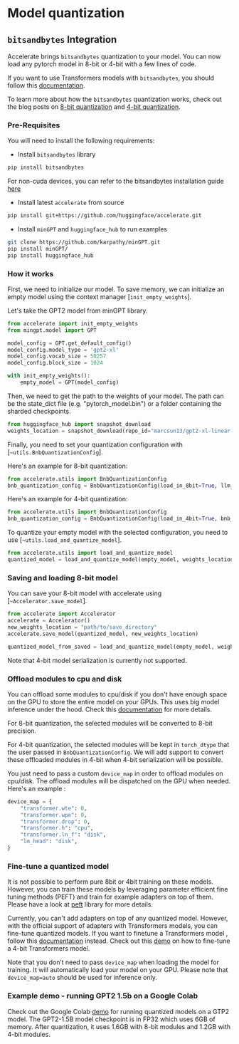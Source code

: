 <!--Copyright 2023 The HuggingFace Team. All rights reserved.

Licensed under the Apache License, Version 2.0 (the "License"); you may not use this file except in compliance with
the License. You may obtain a copy of the License at

http://www.apache.org/licenses/LICENSE-2.0

Unless required by applicable law or agreed to in writing, software distributed under the License is distributed on
an "AS IS" BASIS, WITHOUT WARRANTIES OR CONDITIONS OF ANY KIND, either express or implied. See the License for the
specific language governing permissions and limitations under the License.

⚠️ Note that this file is in Markdown but contain specific syntax for our doc-builder (similar to MDX) that may not be
rendered properly in your Markdown viewer.
-->

# Model quantization

## `bitsandbytes` Integration

Accelerate brings `bitsandbytes` quantization to your model. You can now load any pytorch model in 8-bit or 4-bit with a few lines of code.

If you want to use Transformers models with `bitsandbytes`, you should follow this [documentation](https://huggingface.co/docs/transformers/main_classes/quantization). 

To learn more about how the `bitsandbytes` quantization works, check out the blog posts on [8-bit quantization](https://huggingface.co/blog/hf-bitsandbytes-integration) and [4-bit quantization](https://huggingface.co/blog/4bit-transformers-bitsandbytes).

### Pre-Requisites
You will need to install the following requirements:

- Install `bitsandbytes` library
```bash
pip install bitsandbytes
```
For non-cuda devices, you can refer to the bitsandbytes installation guide [here](https://huggingface.co/docs/bitsandbytes/main/en/installation#multi-backend)

- Install latest `accelerate` from source
```bash
pip install git+https://github.com/huggingface/accelerate.git
```
- Install `minGPT` and `huggingface_hub` to run examples
```bash
git clone https://github.com/karpathy/minGPT.git
pip install minGPT/
pip install huggingface_hub
```

### How it works

First, we need to initialize our model. To save memory, we can initialize an empty model using the context manager [`init_empty_weights`]. 

Let's take the GPT2 model from minGPT library.
```py
from accelerate import init_empty_weights
from mingpt.model import GPT

model_config = GPT.get_default_config()
model_config.model_type = 'gpt2-xl'
model_config.vocab_size = 50257
model_config.block_size = 1024

with init_empty_weights():
    empty_model = GPT(model_config)
```

Then, we need to get the path to the weights of your model. The path can be the state_dict file (e.g. "pytorch_model.bin") or a folder containing the sharded checkpoints. 

```py
from huggingface_hub import snapshot_download
weights_location = snapshot_download(repo_id="marcsun13/gpt2-xl-linear-sharded")
```

Finally, you need to set your quantization configuration with [`~utils.BnbQuantizationConfig`].

Here's an example for 8-bit quantization:
```py
from accelerate.utils import BnbQuantizationConfig
bnb_quantization_config = BnbQuantizationConfig(load_in_8bit=True, llm_int8_threshold = 6)
```

Here's an example for 4-bit quantization:
```py
from accelerate.utils import BnbQuantizationConfig
bnb_quantization_config = BnbQuantizationConfig(load_in_4bit=True, bnb_4bit_compute_dtype=torch.bfloat16, bnb_4bit_use_double_quant=True, bnb_4bit_quant_type="nf4")
```

To quantize your empty model with the selected configuration, you need to use [`~utils.load_and_quantize_model`]. 

```py
from accelerate.utils import load_and_quantize_model
quantized_model = load_and_quantize_model(empty_model, weights_location=weights_location, bnb_quantization_config=bnb_quantization_config, device_map = "auto")
```

### Saving and loading 8-bit model

You can save your 8-bit model with accelerate using [`~Accelerator.save_model`]. 

```py
from accelerate import Accelerator
accelerate = Accelerator()
new_weights_location = "path/to/save_directory"
accelerate.save_model(quantized_model, new_weights_location)

quantized_model_from_saved = load_and_quantize_model(empty_model, weights_location=new_weights_location, bnb_quantization_config=bnb_quantization_config, device_map = "auto")
```

Note that 4-bit model serialization is currently not supported.

### Offload modules to cpu and disk 

You can offload some modules to cpu/disk if you don't have enough space on the GPU to store the entire model on your GPUs.
This uses big model inference under the hood. Check this [documentation](https://huggingface.co/docs/accelerate/usage_guides/big_modeling) for more details. 

For 8-bit quantization, the selected modules will be converted to 8-bit precision. 

For 4-bit quantization, the selected modules will be kept in `torch_dtype` that the user passed in `BnbQuantizationConfig`.  We will add support to convert these offloaded modules in 4-bit when 4-bit serialization will be possible. 

 You just need to pass a custom `device_map` in order to offload modules on cpu/disk. The offload modules will be dispatched on the GPU when needed. Here's an example :

```py
device_map = {
    "transformer.wte": 0,
    "transformer.wpe": 0,
    "transformer.drop": 0,
    "transformer.h": "cpu",
    "transformer.ln_f": "disk",
    "lm_head": "disk",
}
```
### Fine-tune a quantized model

It is not possible to perform pure 8bit or 4bit training on these models. However, you can train these models by leveraging parameter efficient fine tuning methods (PEFT) and train for example adapters on top of them. Please have a look at [peft](https://github.com/huggingface/peft) library for more details.

Currently, you can't add adapters on top of any quantized model. However, with the official support of adapters with Transformers models, you can fine-tune quantized models. If you want to finetune a Transformers model , follow this [documentation](https://huggingface.co/docs/transformers/main_classes/quantization) instead. Check out this [demo](https://colab.research.google.com/drive/1VoYNfYDKcKRQRor98Zbf2-9VQTtGJ24k?usp=sharing) on how to fine-tune a 4-bit Transformers model. 

Note that you don’t need to pass `device_map` when loading the model for training. It will automatically load your model on your GPU. Please note that `device_map=auto` should be used for inference only.

### Example demo - running GPT2 1.5b on a Google Colab

Check out the Google Colab [demo](https://colab.research.google.com/drive/1T1pOgewAWVpR9gKpaEWw4orOrzPFb3yM?usp=sharing) for running quantized models on a GTP2 model. The GPT2-1.5B model checkpoint is in FP32 which uses 6GB of memory. After quantization, it uses 1.6GB with 8-bit modules and 1.2GB with 4-bit modules.
